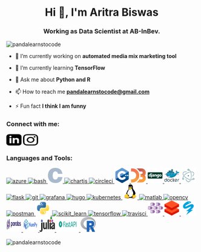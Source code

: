 <h1 align="center">Hi 👋, I'm Aritra Biswas</h1>
<h3 align="center">Working as Data Scientist at AB-InBev.</h3>

<p align="left"> <img src="https://komarev.com/ghpvc/?username=pandalearnstocode&label=Profile%20views&color=0e75b6&style=flat" alt="pandalearnstocode" /> </p>

- 🔭 I’m currently working on **automated media mix marketing tool**

- 🌱 I’m currently learning **TensorFlow**

- 💬 Ask me about **Python and R**

- 📫 How to reach me **pandalearnstocode@gmail.com**

- ⚡ Fun fact **I think I am funny**

<h3 align="left">Connect with me:</h3>
<p align="left">
<a href="https://linkedin.com/in/pandalearnstocode" target="blank"><img align="center" src="linkedin.svg" alt="pandalearnstocode" height="30" width="40" /></a>
<a href="https://instagram.com/pdlearns2code" target="blank"><img align="center" src="instagram.svg" alt="pdlearns2code" height="30" width="40" /></a>
</p>

<h3 align="left">Languages and Tools:</h3>
<p align="left"> <a href="https://azure.microsoft.com/en-in/" target="_blank"> <img src="https://www.vectorlogo.zone/logos/microsoft_azure/microsoft_azure-icon.svg" alt="azure" width="40" height="40"/> </a> <a href="https://www.gnu.org/software/bash/" target="_blank"> <img src="https://www.vectorlogo.zone/logos/gnu_bash/gnu_bash-icon.svg" alt="bash" width="40" height="40"/> </a> <a href="https://www.cprogramming.com/" target="_blank"> <img src="https://raw.githubusercontent.com/devicons/devicon/master/icons/c/c-original.svg" alt="c" width="40" height="40"/> </a> <a href="https://www.chartjs.org" target="_blank"> <img src="https://www.chartjs.org/media/logo-title.svg" alt="chartjs" width="40" height="40"/> </a> <a href="https://circleci.com" target="_blank"> <img src="https://www.vectorlogo.zone/logos/circleci/circleci-icon.svg" alt="circleci" width="40" height="40"/> </a> <a href="https://www.w3schools.com/cpp/" target="_blank"> <img src="https://raw.githubusercontent.com/devicons/devicon/master/icons/cplusplus/cplusplus-original.svg" alt="cplusplus" width="40" height="40"/> </a> <a href="https://d3js.org/" target="_blank"> <img src="https://raw.githubusercontent.com/devicons/devicon/master/icons/d3js/d3js-original.svg" alt="d3js" width="40" height="40"/> </a> <a href="https://www.djangoproject.com/" target="_blank"> <img src="https://raw.githubusercontent.com/devicons/devicon/master/icons/django/django-original.svg" alt="django" width="40" height="40"/> </a> <a href="https://www.docker.com/" target="_blank"> <img src="https://raw.githubusercontent.com/devicons/devicon/master/icons/docker/docker-original-wordmark.svg" alt="docker" width="40" height="40"/> </a> <a href="https://www.electronjs.org" target="_blank"> <img src="https://raw.githubusercontent.com/devicons/devicon/master/icons/electron/electron-original.svg" alt="electron" width="40" height="40"/> </a> <a href="https://flask.palletsprojects.com/" target="_blank"> <img src="https://www.vectorlogo.zone/logos/pocoo_flask/pocoo_flask-icon.svg" alt="flask" width="40" height="40"/> </a> <a href="https://git-scm.com/" target="_blank"> <img src="https://www.vectorlogo.zone/logos/git-scm/git-scm-icon.svg" alt="git" width="40" height="40"/> </a> <a href="https://grafana.com" target="_blank"> <img src="https://www.vectorlogo.zone/logos/grafana/grafana-icon.svg" alt="grafana" width="40" height="40"/> </a> <a href="https://gohugo.io/" target="_blank"> <img src="https://api.iconify.design/logos-hugo.svg" alt="hugo" width="40" height="40"/> </a> <a href="https://kubernetes.io" target="_blank"> <img src="https://www.vectorlogo.zone/logos/kubernetes/kubernetes-icon.svg" alt="kubernetes" width="40" height="40"/> </a> <a href="https://www.linux.org/" target="_blank"> <img src="https://raw.githubusercontent.com/devicons/devicon/master/icons/linux/linux-original.svg" alt="linux" width="40" height="40"/> </a> <a href="https://www.mathworks.com/" target="_blank"> <img src="https://raw.githubusercontent.com/simple-icons/simple-icons/master/icons/mathworks.svg" alt="matlab" width="40" height="40"/> </a> <a href="https://opencv.org/" target="_blank"> <img src="https://www.vectorlogo.zone/logos/opencv/opencv-icon.svg" alt="opencv" width="40" height="40"/> </a> <a href="https://postman.com" target="_blank"> <img src="https://www.vectorlogo.zone/logos/getpostman/getpostman-icon.svg" alt="postman" width="40" height="40"/> </a> <a href="https://www.python.org" target="_blank"> <img src="https://raw.githubusercontent.com/devicons/devicon/master/icons/python/python-original.svg" alt="python" width="40" height="40"/> </a> <a href="https://scikit-learn.org/" target="_blank"> <img src="https://upload.wikimedia.org/wikipedia/commons/0/05/Scikit_learn_logo_small.svg" alt="scikit_learn" width="40" height="40"/> </a> <a href="https://www.tensorflow.org" target="_blank"> <img src="https://www.vectorlogo.zone/logos/tensorflow/tensorflow-icon.svg" alt="tensorflow" width="40" height="40"/> </a> <a href="https://travis-ci.org" target="_blank"> <img src="https://www.vectorlogo.zone/logos/travis-ci/travis-ci-icon.svg" alt="travisci" width="40" height="40"/> </a> <a href="https://azure.microsoft.com/en-in/services/kubernetes-service/" target="_blank"> <img src="aks.svg" alt="aks" width="40" height="40"/> </a> <a href="https://databricks.com/" target="_blank"> <img src="databricks-icon.svg" alt="databricks" width="40" height="40"/> </a> <a href="http://numba.pydata.org/" target="_blank"> <img src="numba-blue-icon-rgb.svg" alt="numba" width="40" height="40"/> </a> <a href="https://pandas.pydata.org/" target="_blank"> <img src="Pandas_logo.svg" alt="pandas" width="40" height="40"/> </a> <a href="https://numpy.org/" target="_blank"> <img src="NumPy_logo_2020.svg" alt="numpy" width="40" height="40"/> </a> <a href="https://julialang.org/" target="_blank"> <img src="julia.svg" alt="julia" width="40" height="40"/> </a><a href="https://fastapi.tiangolo.com/" target="_blank"> <img src="fastapi.png" alt="FastAPI" width="60" height="40"/> </a><a href="https://cran.r-project.org/" target="_blank"> <img src="R_logo.svg" alt="R" width="40" height="40"/> </a> </p>

<p><img align="center" src="https://github-readme-streak-stats.herokuapp.com/?user=pandalearnstocode&" alt="pandalearnstocode" /></p>
